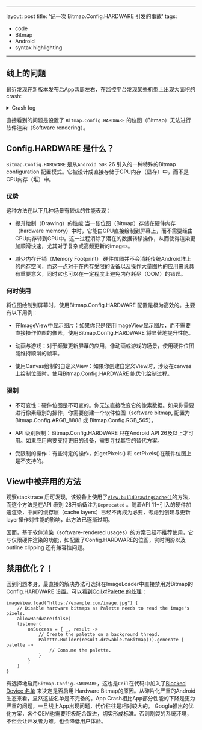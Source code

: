  ---
layout: post
title: '记一次 Bitmap.Config.HARDWARE 引发的事故'
tags:
  - code
  - Bitmap
  - Android
  - syntax highlighting
---

## 线上的问题

最近发现在新版本发布后App两周左右，在监控平台发现某些机型上出现大面积的 crash:

<details> <summary>Crash log</summary>
<div>
  <p>java.lang.IllegalArgumentException: Software rendering doesn't support hardware bitmaps
    at android.graphics.BaseCanvas.throwIfHwBitmapInSwMode(BaseCanvas.java:1031)
    at android.graphics.BaseCanvas.throwIfCannotDraw(BaseCanvas.java:146)
    at android.graphics.BaseCanvas.drawBitmap(BaseCanvas.java:204)
    at android.graphics.Canvas.drawBitmap(Canvas.java:1631)
    at android.graphics.drawable.BitmapDrawable.draw(BitmapDrawable.java:569)
    at android.widget.ImageView.onDraw(ImageView.java:1441)
    at android.view.View.draw(View.java:24736)
    at android.view.View.draw(View.java:24589)
    at android.view.ViewGroup.drawChild(ViewGroup.java:4623)
    at android.view.ViewGroup.dispatchDraw(ViewGroup.java:4380)
    at android.view.View.draw(View.java:24587)
    at android.view.ViewGroup.drawChild(ViewGroup.java:4623)
    at android.view.ViewGroup.dispatchDraw(ViewGroup.java:4380)
    at android.view.View.draw(View.java:24741)
    at android.widget.ScrollView.draw(ScrollView.java:1971)
    at android.view.View.draw(View.java:24589)
    at android.view.ViewGroup.drawChild(ViewGroup.java:4623)
    at android.view.ViewGroup.dispatchDraw(ViewGroup.java:4380)
    at android.view.View.draw(View.java:24587)
    at android.view.ViewGroup.drawChild(ViewGroup.java:4623)
    at android.view.ViewGroup.dispatchDraw(ViewGroup.java:4380)
    at android.view.View.draw(View.java:24741)
    at androidx.viewpager.widget.ViewPager.draw(ViewPager.java:2426)
    at android.view.View.draw(View.java:24589)
    at android.view.ViewGroup.drawChild(ViewGroup.java:4623)
    at android.view.ViewGroup.dispatchDraw(ViewGroup.java:4380)
    at android.view.View.draw(View.java:24741)
    at android.view.View.buildDrawingCacheImpl(View.java:23969)
    at android.view.View.buildDrawingCache(View.java:23829)
    at android.view.View.draw(View.java:24439)
    at android.view.ViewGroup.drawChild(ViewGroup.java:4623)
    at android.view.ViewGroup.dispatchDraw(ViewGroup.java:4380)
    at android.view.View.updateDisplayListIfDirty(View.java:23556)
    at android.view.View.draw(View.java:24447)
    at android.view.ViewGroup.drawChild(ViewGroup.java:4623)
    at android.view.ViewGroup.dispatchDraw(ViewGroup.java:4380)
    at android.view.View.updateDisplayListIfDirty(View.java:23556)
    at android.view.View.draw(View.java:24447)
    at android.view.ViewGroup.drawChild(ViewGroup.java:4623)
    at android.view.ViewGroup.dispatchDraw(ViewGroup.java:4380)
    at android.view.View.draw(View.java:24741)
    at android.view.View.updateDisplayListIfDirty(View.java:23569)
    at android.view.View.draw(View.java:24447)
    at android.view.ViewGroup.drawChild(ViewGroup.java:4623)
    at android.view.ViewGroup.dispatchDraw(ViewGroup.java:4380)
    at android.view.View.updateDisplayListIfDirty(View.java:23556)
    at android.view.View.draw(View.java:24447)
    at android.view.ViewGroup.drawChild(ViewGroup.java:4623)
    at android.view.ViewGroup.dispatchDraw(ViewGroup.java:4380)
    at android.view.View.updateDisplayListIfDirty(View.java:23556)
    at android.view.View.draw(View.java:24447)
    at android.view.ViewGroup.drawChild(ViewGroup.java:4623)
    at android.view.ViewGroup.dispatchDraw(ViewGroup.java:4380)
    at android.view.View.updateDisplayListIfDirty(View.java:23556)
    at android.view.View.draw(View.java:24447)
    at android.view.ViewGroup.drawChild(ViewGroup.java:4623)
    at android.view.ViewGroup.dispatchDraw(ViewGroup.java:4380)
    at android.view.View.updateDisplayListIfDirty(View.java:23556)
    at android.view.View.draw(View.java:24447)
    at android.view.ViewGroup.drawChild(ViewGroup.java:4623)
    at android.view.ViewGroup.dispatchDraw(ViewGroup.java:4380)
    at android.view.View.draw(View.java:24741)
    at com.android.internal.policy.DecorView.draw(DecorView.java:896)
    at android.view.View.updateDisplayListIfDirty(View.java:23569)
    at android.view.ThreadedRenderer.updateViewTreeDisplayList(ThreadedRenderer.java:726)
    at android.view.ThreadedRenderer.updateRootDisplayList(ThreadedRenderer.java:735)
    at android.view.ThreadedRenderer.draw(ThreadedRenderer.java:845)
  </p>
</div>
</details>

直接看到的问题是设置了 `Bitmap.Config.HARDWARE` 的位图（Bitmap）无法进行软件渲染（Software rendering）。

## Config.HARDWARE 是什么？
   `Bitmap.Config.HARDWARE` 是从`Android SDK` 26 引入的一种特殊的Bitmap configuration 配置模式。它被设计成直接存储于GPU内存（显存）中，而不是CPU内存（堆）中。

### 优势

这种方法在以下几种场景有较优的性能表现：

   * 提升绘制（Drawing）的性能
当一张位图（Bitmap）存储在硬件内存（hardware memory）中时，它能由GPU直接绘制到屏幕上，而不需要经由CPU内存转到GPU中。这一过程消除了潜在的数据转移操作，从而使得渲染更加顺滑快速，尤其对于复杂或高频更新的images。

   * 减少内存开销（Memory Footprint）
硬件位图并不会消耗传统Android堆上的内存空间，而这一点对于在内存受限的设备以及操作大量图片的应用来说具有重要意义，同时它也可以在一定程度上避免内存耗尽（OOM）的错误。

### 何时使用

将位图绘制到屏幕时，使用Bitmap.Config.HARDWARE 配置是极为高效的。主要有以下用例：
* 在ImageView中显示图片：如果你只是使用ImageView显示图片，而不需要直接操作位图的像素，使用Bitmap.Config.HARDWARE 将显著地提升性能。

* 动画与游戏：对于频繁更新屏幕的应用，像动画或游戏的场景，使用硬件位图能维持顺滑的帧率。

* 使用Canvas绘制的自定义View：如果你创建自定义View时，涉及在canvas上绘制位图时，使用Bitmap.Config.HARDWARE 能优化绘制过程。

### 限制

* 不可变性：硬件位图是不可变的。你无法直接改变它的像素数据。如果你需要进行像素级别的操作，你需要创建一个软件位图（software bitmap, 配置为Bitmap.Config.ARGB_8888 或 Bitmap.Config.RGB_565）。

* API 级别限制：Bitmap.Config.HARDWARE 只在Android API 26及以上才可用。如果应用需要支持更旧的设备，需要寻找其它的替代方案。

* 受限制的操作：有些特定的操作，如getPixels() 和 setPixels()在硬件位图上是不支持的。

## View中被弃用的方法

观察stacktrace 后可发现，该设备上使用了[`View.buildDrawingCache()`](https://developer.android.com/reference/android/view/View.html#buildDrawingCache())的方法，而这个方法是在API 级别 28开始备注为`Deprecated` 。随着API 11+引入的硬件加速渲染，中间的缓存层（cache layers）已经不再成为必要，考虑到创建与更新layer操作对性能的影响，此方法已逐渐过期。

因而，基于软件渲染（software-rendered usages）的方案已经不推荐使用，它与仅限硬件渲染的功能，如配置了Config.HARDWARE的位图，实时阴影以及outline clipping 还有兼容性问题。

## 禁用优化？！

回到问题本身，最直接的解决办法可选择在ImageLoader中直接禁用对Bitmap的 Config.HARDWARE 设置。可以看到[Coil](https://github.com/coil-kt/coil)对[Palette 的处理](https://coil-kt.github.io/coil/recipes/#palette)：
```
imageView.load("https://example.com/image.jpg") {
    // Disable hardware bitmaps as Palette needs to read the image's pixels.
    allowHardware(false)
    listener(
        onSuccess = { _, result ->
            // Create the palette on a background thread.
            Palette.Builder(result.drawable.toBitmap()).generate { palette ->
                // Consume the palette.
            }
        }
    )
}
```
有选择地启用`Bitmap.Config.HARDWARE`，这也是`Coil`在代码中加入了[Blocked Device 名单](https://github.com/coil-kt/coil/blob/2.7.0/coil-base/src/main/java/coil/util/HardwareBitmaps.kt#L113)
来决定是否启用 Hardware Bitmap的原因。从碎片化严重的Android生态来看，显然这些名单是不完备的。App Crash相比App部分性能的下降是更为严重的问题，一旦线上App出现问题，代价往往是相对较大的。
Google推出的优化方案，各个OEM也需要积极配合跟进，切实形成标准。否则割裂的系统环境，不但会让开发者为难，也会降低用户体验。

